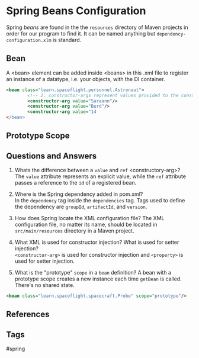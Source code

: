 # Spring Beans Configuration

Spring *beans* are found in the the `resources` directory of Maven projects in order for our program to find it. It can be named anything but `dependency-configuration.xlm` is standard.  

## Bean
A \<bean\> element can be added inside \<beans\> in this .xml file to register an instance of a datatype, i.e. your objects, with the DI container.

```xml
<bean class="learn.spaceflight.personnel.Astronaut">
        <!-- 2. constructor-args represent values provided to the constructor. -->
        <constructor-arg value="Saraann"/>
        <constructor-arg value="Burd"/>
        <constructor-arg value="14
</bean>
```

## Prototype Scope
## Questions and Answers
1. Whats the difference between a `value` and `ref` \<constructory-arg\>?  
The `value` attribute represents an explicit value, while the `ref` attribute passes a reference to the `id` of a registered bean.  
2. Where is the Spring dependency added in pom.xml?  
In  the `dependency` tag inside the `dependencies` tag. Tags used to define the dependency are `groupId`, `artifactId`, and `version`. 

3. How does Spring locate the XML configuration file?
The XML configuration file, no matter its name, should be located in `src/main/resources` directory in a Maven project.  

4. What XML is used for constructor injection? What is used for setter injection?  
`<constructor-arg>` is used for constructor injection and `<property>` is used for setter injection.  

5. What is the "prototype" `scope` in a `bean` definition?
A bean with a prototype scope creates a new instance each time `getBean` is called. There's no shared state.
```xml
<bean class="learn.spaceflight.spacecraft.Probe" scope="prototype"/>
```


## References


## Tags
#spring
